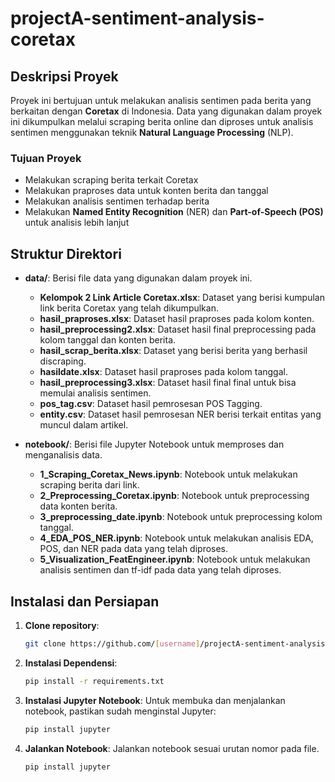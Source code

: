 # projectA-sentiment-analysis-coretax
## Deskripsi Proyek

Proyek ini bertujuan untuk melakukan analisis sentimen pada berita yang berkaitan dengan **Coretax** di Indonesia. Data yang digunakan dalam proyek ini dikumpulkan melalui scraping berita online dan diproses untuk analisis sentimen menggunakan teknik **Natural Language Processing** (NLP).

### Tujuan Proyek
- Melakukan scraping berita terkait Coretax
- Melakukan praproses data untuk konten berita dan tanggal
- Melakukan analisis sentimen terhadap berita
- Melakukan **Named Entity Recognition** (NER) dan **Part-of-Speech (POS)** untuk analisis lebih lanjut

## Struktur Direktori

- **data/**: Berisi file data yang digunakan dalam proyek ini.
  - **Kelompok 2 Link Article Coretax.xlsx**: Dataset yang berisi kumpulan link berita Coretax yang telah dikumpulkan.
  - **hasil_praproses.xlsx**: Dataset hasil praproses pada kolom konten.
  - **hasil_preprocessing2.xlsx**: Dataset hasil final preprocessing pada kolom tanggal dan konten berita.
  - **hasil_scrap_berita.xlsx**: Dataset yang berisi berita yang berhasil discraping.
  - **hasildate.xlsx**: Dataset hasil praproses pada kolom tanggal.
  - **hasil_preprocessing3.xlsx**: Dataset hasil final final untuk bisa memulai analisis sentimen.
  - **pos_tag.csv**: Dataset hasil pemrosesan POS Tagging.
  - **entity.csv**: Dataset hasil pemrosesan NER berisi terkait entitas yang muncul dalam artikel.

  
- **notebook/**: Berisi file Jupyter Notebook untuk memproses dan menganalisis data.
  - **1_Scraping_Coretax_News.ipynb**: Notebook untuk melakukan scraping berita dari link.
  - **2_Preprocessing_Coretax.ipynb**: Notebook untuk preprocessing data konten berita.
  - **3_preprocessing_date.ipynb**: Notebook untuk preprocessing kolom tanggal.
  - **4_EDA_POS_NER.ipynb**: Notebook untuk melakukan analisis EDA, POS, dan NER pada data yang telah diproses.
  - **5_Visualization_FeatEngineer.ipynb**: Notebook untuk melakukan analisis sentimen dan tf-idf pada data yang telah diproses.

## Instalasi dan Persiapan

1. **Clone repository**:
   ```bash
   git clone https://github.com/[username]/projectA-sentiment-analysis-coretax.git
   ```
2. **Instalasi Dependensi**:
   ```bash
   pip install -r requirements.txt
   ```
3. **Instalasi Jupyter Notebook**: Untuk membuka dan menjalankan notebook, pastikan sudah menginstal Jupyter:
   ```bash
   pip install jupyter
   ```
4. **Jalankan Notebook**: Jalankan notebook sesuai urutan nomor pada file.
   ```bash
   pip install jupyter
   ```

